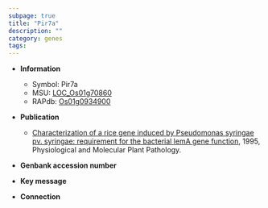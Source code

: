 ```yaml
---
subpage: true
title: "Pir7a"
description: ""
category: genes
tags: 
---
```


* **Information**  
    + Symbol: Pir7a  
    + MSU: [LOC_Os01g70860](http://rice.plantbiology.msu.edu/cgi-bin/ORF_infopage.cgi?orf=LOC_Os01g70860)  
    + RAPdb: [Os01g0934900](http://rapdb.dna.affrc.go.jp/viewer/gbrowse_details/irgsp1?name=Os01g0934900)  

* **Publication**  
    + [Characterization of a rice gene induced by Pseudomonas syringae pv. syringae: requirement for the bacterial lemA gene function](http://www.ncbi.nlm.nih.gov/pubmed?term=Characterization+of+a+rice+gene+induced+by+Pseudomonas+syringae+pv.+syringae:+requirement+for+the+bacterial+lemA+gene+function%5BTitle%5D), 1995, Physiological and Molecular Plant Pathology.

* **Genbank accession number**  

* **Key message**  

* **Connection**  



